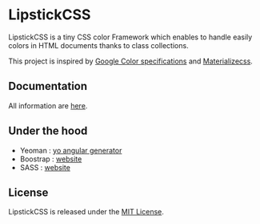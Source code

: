 # LipstickCSS

LipstickCSS is a tiny CSS color Framework which enables to handle easily colors in HTML documents thanks to class collections.

This project is inspired by [Google Color specifications](http://www.google.com/design/spec/style/color.html) 
and [Materializecss](http://materializecss.com).

## Documentation

All information are [here](https://yve5.github.io/lipstickcss).

## Under the hood

* Yeoman : [yo angular generator](https://github.com/yeoman/generator-angular)
* Boostrap : [website](https://getbootstrap.com)
* SASS : [website](http://sass-lang.com)

## License

LipstickCSS is released under the [MIT License](http://opensource.org/licenses/MIT).
